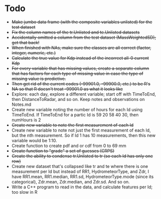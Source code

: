 Todo
====

- ~~Make jumbo data frame (with the composite variables unlisted) for the test dataset~~
- ~~Fix the column names of the tr.Unlisted and te.Unlisted datasets~~
- ~~Accidentally omitted a column from the test dataset (MassWeightedSD); get that back!~~
- ~~When finished with NAs, make sure the classes are all correct (factor, integer, numeric, etc.)~~
- ~~Calculate the true value for Kdp instead of the incorrect all-0 current Kdp~~
- ~~For every variable that has missing values, create a separate column that has factors for each type of missing value in case the type of missing value is predictive.~~
- ~~Then get rid of the current codes (-99901.0, -99900.0, etc.) to be R's NA so that R doesn't treat -99901.0 as what it looks like~~
- Explore: each day, explore a different variable; start off with TimeToEnd, then DistanceToRadar, and so on. Keep notes and observations on Notes.md
- Create new variable noting the number of hours for each Id using TimeToEnd. If TimeToEnd for a partic Id is 59 20 58 40 30, then numHours is 2
- ~~Create new variable to note the first measurement of each Id~~
- Create new variable to note not just the first measurement of each Id, but the nth measurement. So if Id 1 has 10 measurements, then this new variable would be 1:10.
- Create function to create pdf and or cdf from 0 to 69 mm
- ~~Create function to "grade" a set of guesses (CRPS)~~
- ~~Create the ability to condense tr.Unlisted to tr (so each Id has only one row)~~
- Create new dataset that's collapsed like tr and te where there is one measurement per Id but instead of RR1, HydrometeorType, and Zdr, I have RR1.mean, RR1.median, RR1.sd, HydrometeorType.mode (since its categorical), Zdr.mean, Zdr.median, and Zdr.sd. And so on.
- Write a C++ program to read in the data, and calculate features per Id; too slow in R
